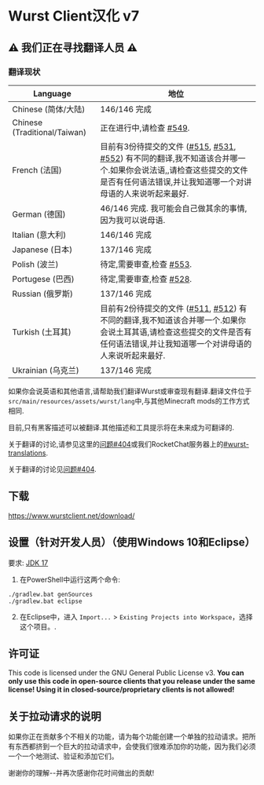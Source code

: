 # Wurst Client汉化 v7
## ⚠ 我们正在寻找翻译人员 ⚠

### 翻译现状

|Language|地位|
|--------|--------|
|Chinese (简体/大陆)|146/146 完成|
|Chinese (Traditional/Taiwan)|正在进行中,请检查 [#549](https://github.com/Wurst-Imperium/Wurst7/pull/549).|
|French (法国)|目前有3份待提交的文件 ([#515](https://github.com/Wurst-Imperium/Wurst7/pull/515), [#531](https://github.com/Wurst-Imperium/Wurst7/pull/531), [#552](https://github.com/Wurst-Imperium/Wurst7/pull/552)) 有不同的翻译,我不知道该合并哪一个.如果你会说法语,,请检查这些提交的文件是否有任何语法错误,并让我知道哪一个对讲母语的人来说听起来最好.|
|German (德国)|46/146 完成. 我可能会自己做其余的事情,因为我可以说母语.|
|Italian (意大利)|146/146 完成|
|Japanese (日本)|137/146 完成|
|Polish (波兰)|待定,需要审查,检查 [#553](https://github.com/Wurst-Imperium/Wurst7/pull/553).|
|Portugese (巴西)|待定,需要审查,检查 [#528](https://github.com/Wurst-Imperium/Wurst7/pull/528).|
|Russian (俄罗斯)|137/146 完成|
|Turkish (土耳其)|目前有2份待提交的文件 ([#511](https://github.com/Wurst-Imperium/Wurst7/pull/511), [#512](https://github.com/Wurst-Imperium/Wurst7/pull/512)) 有不同的翻译,我不知道该合并哪一个.如果你会说土耳其语,请检查这些提交的文件是否有任何语法错误,并让我知道哪一个对讲母语的人来说听起来最好. |
|Ukrainian (乌克兰)|137/146 完成|

如果你会说英语和其他语言,请帮助我们翻译Wurst或审查现有翻译.翻译文件位于`src/main/resources/assets/wurst/lang`中,与其他Minecraft mods的工作方式相同.

目前,只有黑客描述可以被翻译.其他描述和工具提示将在未来成为可翻译的.

关于翻译的讨论,请参见这里的[问题#404](https://github.com/Wurst-Imperium/Wurst7/issues/404)或我们RocketChat服务器上的[#wurst-translations](https://chat.wurstimperium.net/channel/wurst-translations).

关于翻译的讨论见[问题#404](https://github.com/Wurst-Imperium/Wurst7/issues/404).
## 下载

https://www.wurstclient.net/download/

## 设置（针对开发人员）（使用Windows 10和Eclipse）

要求: [JDK 17](https://adoptium.net/?variant=openjdk17&jvmVariant=hotspot)

1. 在PowerShell中运行这两个命令:

```
./gradlew.bat genSources
./gradlew.bat eclipse
```

2. 在Eclipse中，进入 `Import...` > `Existing Projects into Workspace`，选择这个项目。.

## 许可证

This code is licensed under the GNU General Public License v3. **You can only use this code in open-source clients that you release under the same license! Using it in closed-source/proprietary clients is not allowed!**

## 关于拉动请求的说明

如果你正在贡献多个不相关的功能，请为每个功能创建一个单独的拉动请求。把所有东西都挤到一个巨大的拉动请求中，会使我们很难添加你的功能，因为我们必须一个一个地测试、验证和添加它们。

谢谢你的理解--并再次感谢你花时间做出的贡献!
